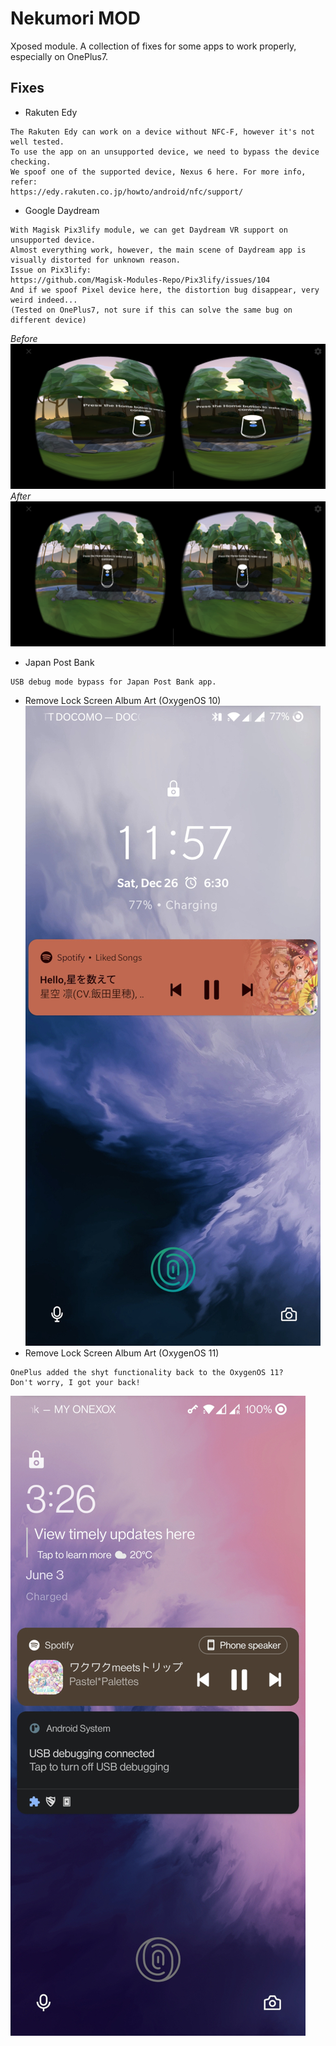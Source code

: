 # Nekumori MOD
Xposed module. A collection of fixes for some apps to work properly, especially on OnePlus7.

## Fixes
- Rakuten Edy
```
The Rakuten Edy can work on a device without NFC-F, however it's not well tested. 
To use the app on an unsupported device, we need to bypass the device checking.
We spoof one of the supported device, Nexus 6 here. For more info, refer:
https://edy.rakuten.co.jp/howto/android/nfc/support/
```

- Google Daydream
```
With Magisk Pix3lify module, we can get Daydream VR support on unsupported device.
Almost everything work, however, the main scene of Daydream app is visually distorted for unknown reason.
Issue on Pix3lify:
https://github.com/Magisk-Modules-Repo/Pix3lify/issues/104
And if we spoof Pixel device here, the distortion bug disappear, very weird indeed...
(Tested on OnePlus7, not sure if this can solve the same bug on different device)
```
_Before_
![](images/daydream.jpg)
_After_
![](images/daydream_fixed.jpg)

- Japan Post Bank
```
USB debug mode bypass for Japan Post Bank app.
```

- Remove Lock Screen Album Art (OxygenOS 10)
![](images/album_art_removed.jpg)
- Remove Lock Screen Album Art (OxygenOS 11)
```
OnePlus added the shyt functionality back to the OxygenOS 11?
Don't worry, I got your back!
```
![](images/album_art_removed_a11.jpg)